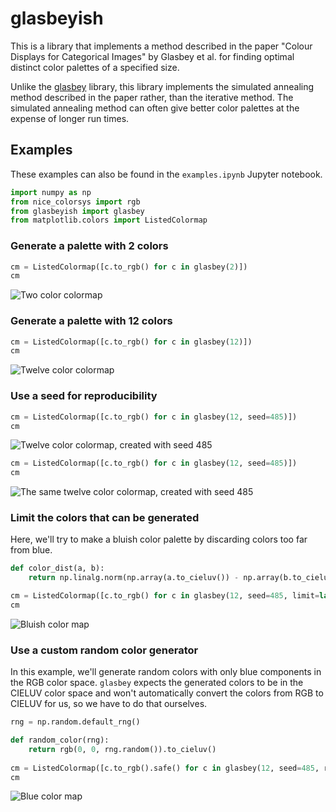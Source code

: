 # glasbeyish

This is a library that implements a method described in the paper "Colour
Displays for Categorical Images" by Glasbey et al. for finding optimal distinct
color palettes of a specified size.

Unlike the [glasbey](https://github.com/lmcinnes/glasbey) library, this library
implements the simulated annealing method described in the paper rather, than
the iterative method. The simulated annealing method can often give better color
palettes at the expense of longer run times.

## Examples

These examples can also be found in the `examples.ipynb` Jupyter notebook.

```python
import numpy as np
from nice_colorsys import rgb
from glasbeyish import glasbey
from matplotlib.colors import ListedColormap
```

### Generate a palette with 2 colors


```python
cm = ListedColormap([c.to_rgb() for c in glasbey(2)])
cm
```

![Two color colormap](images/output_2_1.png)


### Generate a palette with 12 colors


```python
cm = ListedColormap([c.to_rgb() for c in glasbey(12)])
cm
```

![Twelve color colormap](images/output_4_0.png)


### Use a seed for reproducibility


```python
cm = ListedColormap([c.to_rgb() for c in glasbey(12, seed=485)])
cm
```

![Twelve color colormap, created with seed 485](images/output_6_0.png)


```python
cm = ListedColormap([c.to_rgb() for c in glasbey(12, seed=485)])
cm
```

![The same twelve color colormap, created with seed 485](images/output_7_0.png)



### Limit the colors that can be generated

Here, we'll try to make a bluish color palette by discarding colors too far from
blue. 


```python
def color_dist(a, b):
    return np.linalg.norm(np.array(a.to_cieluv()) - np.array(b.to_cieluv()))

cm = ListedColormap([c.to_rgb() for c in glasbey(12, seed=485, limit=lambda x: color_dist(x, rgb(0, 0, 1)) < 100)])
cm
```

![Bluish color map](images/output_9_0.png)



### Use a custom random color generator

In this example, we'll generate random colors with only blue components in the
RGB color space. `glasbey` expects the generated colors to be in the CIELUV
color space and won't automatically convert the colors from RGB to CIELUV for
us, so we have to do that ourselves. 


```python
rng = np.random.default_rng()
```


```python
def random_color(rng):
    return rgb(0, 0, rng.random()).to_cieluv()
    
cm = ListedColormap([c.to_rgb().safe() for c in glasbey(12, seed=485, random_color=random_color)])
cm
```

![Blue color map](images/output_12_0.png)

